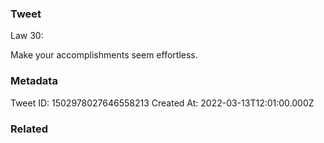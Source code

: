 ### Tweet
Law 30:

Make your accomplishments seem effortless.

### Metadata
Tweet ID: 1502978027646558213
Created At: 2022-03-13T12:01:00.000Z

### Related

